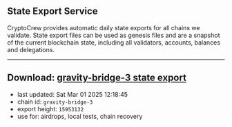## State Export Service
CryptoCrew provides automatic daily state exports for all chains we validate. State export files can be used as genesis files and are a snapshot of the current blockchain state, including all validators, accounts, balances and delegations.

---
**Download: [gravity-bridge-3 state export](https://dl-eu2.ccvalidators.com/SERVICE/gravitybridge/gravity-bridge-3_export_15953132.json)**
---

- last updated: Sat Mar 01 2025 12:18:45
- chain id: `gravity-bridge-3`
- export height: `15953132`
- use for: airdrops, local tests, chain recovery

